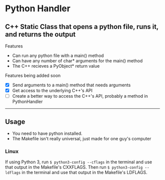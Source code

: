 # Python Handler
C++ Static Class that opens a python file, runs it, and returns the output
---
Features
- Can run any python file with a main() method
- Can have any number of char* arguments for the main() method
- The C++ recieves a PyObject* return value

Features being added soon
- [x] Send arguments to a main() method that needs arguments
- [x] Get access to the underlying C++'s API
- [ ] Create a better way to access the C++'s API, probably a method in PythonHandler
---
## Usage
- You need to have python installed.
- The Makefile isn't really universal, just made for one guy's computer
### Linux
If using Python 3, run ```$ python3-config --cflags``` in the terminal and use that output in the Makefile's CXXFLAGS. Then run ```$ python3-config --ldflags``` in the terminal and use that output in the Makefile's LDFLAGS.
